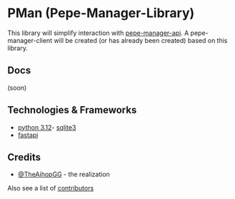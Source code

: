 # PMan (Pepe-Manager-Library)

This library will simplify interaction with [pepe-manager-api](https://github.com/TheAihopGG/Pepe-Manager-API). A pepe-manager-client will be created (or has already been created) based on this library.

## Docs

(soon)

## Technologies & Frameworks

- [python 3.12](https://www.python.org/)- [sqlite3](https://www.sqlite.org/)
- [fastapi](https://fastapi.tiangolo.com/)

## Credits

- [@TheAihopGG](https://github.com/TheAihopGG) - the realization

Also see a list of [contributors](https://github.com/TheAihopGG/Pepe-Manager-Library/graphs/contributors)
